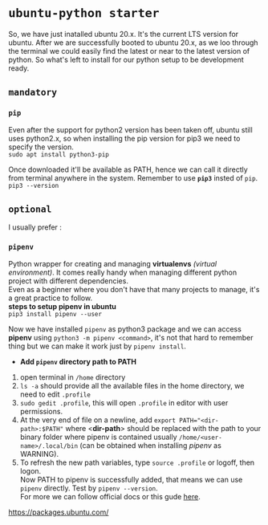 # `ubuntu-python starter`
So, we have just inatalled ubuntu 20.x.
It's the current LTS version for ubuntu.
After we are successfully booted to ubuntu 20.x, as we loo through the terminal we could easily find the latest or near to the latest version of python.
So what's left to install for our python setup to be development ready.

## `mandatory`
### `pip`<br>
Even after the support for python2 version has been taken off, ubuntu still uses python2.x, so when installing the pip version for pip3 we need to specify the version.<br>
`sudo apt install python3-pip`<br>

Once downloaded it'll be available as PATH, hence we can call it directly from terminal anywhere in the system. Remember to use **`pip3`** insted of `pip`.<br>
`pip3 --version`<br>

## `optional`
I usually prefer :
### `pipenv`<br>
Python wrapper for creating and managing **virtualenvs** *(virtual environment)*. It comes really handy when managing different python project with different dependencies.<br>
Even as a beginner where you don't have that many projects to manage, it's a great practice to follow.<br>
**steps to setup pipenv in ubuntu**<br>
`pip3 install pipenv --user`<br>

Now we have installed `pipenv` as python3 package and we can access **pipenv** using `python3 -m pipenv <command>`, it's not that hard to remember thing but we can make it work just by `pipenv install`.<br>
- **Add `pipenv` directory path to PATH**<br>
1. open terminal in `/home` directory<br>
2. `ls -a` should provide all the available files in the home directory, we need to edit `.profile`<br>
3. `sudo gedit .profile`, this will open `.profile` in editor with user permissions.<br>
4. At the very end of file on a newline, add `export PATH="<dir-path>:$PATH"` where <**dir-path**> should be replaced with the path to your binary folder where pipenv is contained usually `/home/<user-name>/.local/bin` (can be obtained when installing *pipenv* as WARNING).<br>
5. To refresh the new path variables, type `source .profile` or logoff, then logon.<br>
Now PATH to pipenv is successfully added, that means we can use `pipenv` directly. Test by `pipenv --version`. <br>
For more we can follow official docs or this gude [here](https://realpython.com/pipenv-guide).


https://packages.ubuntu.com/
